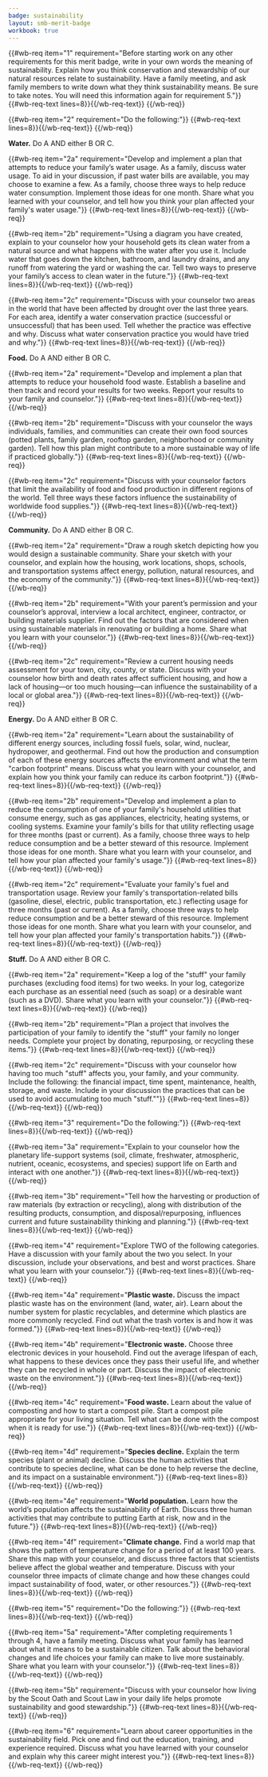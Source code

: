```yaml
---
badge: sustainability
layout: smb-merit-badge
workbook: true
---
```



{{#wb-req item="1" requirement="Before starting work on any other requirements for this merit badge, write in your own words the meaning of sustainability. Explain how you think conservation and stewardship of our natural resources relate to sustainability. Have a family meeting, and ask family members to write down what they think sustainability means. Be sure to take notes. You will need this information again for requirement 5."}}
{{#wb-req-text lines=8}}{{/wb-req-text}}
{{/wb-req}}

{{#wb-req item="2" requirement="Do the following:"}}
{{#wb-req-text lines=8}}{{/wb-req-text}}
{{/wb-req}}

**Water.** Do A AND either B OR C.

{{#wb-req item="2a" requirement="Develop and implement a plan that attempts to reduce your family’s water usage. As a family, discuss water usage. To aid in your discussion, if past water bills are available, you may choose to examine a few. As a family, choose three ways to help reduce water consumption. Implement those ideas for one month. Share what you learned with your counselor, and tell how you think your plan affected your family's water usage."}}
{{#wb-req-text lines=8}}{{/wb-req-text}}
{{/wb-req}}

{{#wb-req item="2b" requirement="Using a diagram you have created, explain to your counselor how your household gets its clean water from a natural source and what happens with the water after you use it. Include water that goes down the kitchen, bathroom, and laundry drains, and any runoff from watering the yard or washing the car. Tell two ways to preserve your family’s access to clean water in the future."}}
{{#wb-req-text lines=8}}{{/wb-req-text}}
{{/wb-req}}

{{#wb-req item="2c" requirement="Discuss with your counselor two areas in the world that have been affected by drought over the last three years. For each area, identify a water conservation practice (successful or unsuccessful) that has been used. Tell whether the practice was effective and why. Discuss what water conservation practice you would have tried and why."}}
{{#wb-req-text lines=8}}{{/wb-req-text}}
{{/wb-req}}

**Food.** Do A AND either B OR C.

{{#wb-req item="2a" requirement="Develop and implement a plan that attempts to reduce your household food waste. Establish a baseline and then track and record your results for two weeks. Report your results to your family and counselor."}}
{{#wb-req-text lines=8}}{{/wb-req-text}}
{{/wb-req}}

{{#wb-req item="2b" requirement="Discuss with your counselor the ways individuals, families, and communities can create their own food sources (potted plants, family garden, rooftop garden, neighborhood or community garden). Tell how this plan might contribute to a more sustainable way of life if practiced globally."}}
{{#wb-req-text lines=8}}{{/wb-req-text}}
{{/wb-req}}

{{#wb-req item="2c" requirement="Discuss with your counselor factors that limit the availability of food and food production in different regions of the world. Tell three ways these factors influence the sustainability of worldwide food supplies."}}
{{#wb-req-text lines=8}}{{/wb-req-text}}
{{/wb-req}}

**Community.** Do A AND either B OR C.

{{#wb-req item="2a" requirement="Draw a rough sketch depicting how you would design a sustainable community. Share your sketch with your counselor, and explain how the housing, work locations, shops, schools, and transportation systems affect energy, pollution, natural resources, and the economy of the community."}}
{{#wb-req-text lines=8}}{{/wb-req-text}}
{{/wb-req}}

{{#wb-req item="2b" requirement="With your parent’s permission and your counselor’s approval, interview a local architect, engineer, contractor, or building materials supplier. Find out the factors that are considered when using sustainable materials in renovating or building a home. Share what you learn with your counselor."}}
{{#wb-req-text lines=8}}{{/wb-req-text}}
{{/wb-req}}

{{#wb-req item="2c" requirement="Review a current housing needs assessment for your town, city, county, or state. Discuss with your counselor how birth and death rates affect sufficient housing, and how a lack of housing—or too much housing—can influence the sustainability of a local or global area."}}
{{#wb-req-text lines=8}}{{/wb-req-text}}
{{/wb-req}}

**Energy.** Do A AND either B OR C.

{{#wb-req item="2a" requirement="Learn about the sustainability of different energy sources, including fossil fuels, solar, wind, nuclear, hydropower, and geothermal. Find out how the production and consumption of each of these energy sources affects the environment and what the term \"carbon footprint\" means. Discuss what you learn with your counselor, and explain how you think your family can reduce its carbon footprint."}}
{{#wb-req-text lines=8}}{{/wb-req-text}}
{{/wb-req}}

{{#wb-req item="2b" requirement="Develop and implement a plan to reduce the consumption of one of your family's household utilities that consume energy, such as gas appliances, electricity, heating systems, or cooling systems. Examine your family's bills for that utility reflecting usage for three months (past or current). As a family, choose three ways to help reduce consumption and be a better steward of this resource. Implement those ideas for one month. Share what you learn with your counselor, and tell how your plan affected your family's usage."}}
{{#wb-req-text lines=8}}{{/wb-req-text}}
{{/wb-req}}

{{#wb-req item="2c" requirement="Evaluate your family's fuel and transportation usage. Review your family's transportation-related bills (gasoline, diesel, electric, public transportation, etc.) reflecting usage for three months (past or current). As a family, choose three ways to help reduce consumption and be a better steward of this resource. Implement those ideas for one month. Share what you learn with your counselor, and tell how your plan affected your family's transportation habits."}}
{{#wb-req-text lines=8}}{{/wb-req-text}}
{{/wb-req}}

**Stuff.** Do A AND either B OR C.

{{#wb-req item="2a" requirement="Keep a log of the \"stuff\" your family purchases (excluding food items) for two weeks. In your log, categorize each purchase as an essential need (such as soap) or a desirable want (such as a DVD). Share what you learn with your counselor."}}
{{#wb-req-text lines=8}}{{/wb-req-text}}
{{/wb-req}}

{{#wb-req item="2b" requirement="Plan a project that involves the participation of your family to identify the \"stuff\" your family no longer needs. Complete your project by donating, repurposing, or recycling these items."}}
{{#wb-req-text lines=8}}{{/wb-req-text}}
{{/wb-req}}

{{#wb-req item="2c" requirement="Discuss with your counselor how having too much \"stuff\" affects you, your family, and your community. Include the following: the financial impact, time spent, maintenance, health, storage, and waste. Include in your discussion the practices that can be used to avoid accumulating too much \"stuff.\""}}
{{#wb-req-text lines=8}}{{/wb-req-text}}
{{/wb-req}}

{{#wb-req item="3" requirement="Do the following:"}}
{{#wb-req-text lines=8}}{{/wb-req-text}}
{{/wb-req}}

{{#wb-req item="3a" requirement="Explain to your counselor how the planetary life-support systems (soil, climate, freshwater, atmospheric, nutrient, oceanic, ecosystems, and species) support life on Earth and interact with one another."}}
{{#wb-req-text lines=8}}{{/wb-req-text}}
{{/wb-req}}

{{#wb-req item="3b" requirement="Tell how the harvesting or production of raw materials (by extraction or recycling), along with distribution of the resulting products, consumption, and disposal/repurposing, influences current and future sustainability thinking and planning."}}
{{#wb-req-text lines=8}}{{/wb-req-text}}
{{/wb-req}}

{{#wb-req item="4" requirement="Explore TWO of the following categories. Have a discussion with your family about the two you select. In your discussion, include your observations, and best and worst practices. Share what you learn with your counselor."}}
{{#wb-req-text lines=8}}{{/wb-req-text}}
{{/wb-req}}

{{#wb-req item="4a" requirement="**Plastic waste.** Discuss the impact plastic waste has on the environment (land, water, air). Learn about the number system for plastic recyclables, and determine which plastics are more commonly recycled. Find out what the trash vortex is and how it was formed."}}
{{#wb-req-text lines=8}}{{/wb-req-text}}
{{/wb-req}}

{{#wb-req item="4b" requirement="**Electronic waste.** Choose three electronic devices in your household. Find out the average lifespan of each, what happens to these devices once they pass their useful life, and whether they can be recycled in whole or part. Discuss the impact of electronic waste on the environment."}}
{{#wb-req-text lines=8}}{{/wb-req-text}}
{{/wb-req}}

{{#wb-req item="4c" requirement="**Food waste.** Learn about the value of composting and how to start a compost pile. Start a compost pile appropriate for your living situation. Tell what can be done with the compost when it is ready for use."}}
{{#wb-req-text lines=8}}{{/wb-req-text}}
{{/wb-req}}

{{#wb-req item="4d" requirement="**Species decline.** Explain the term species (plant or animal) decline. Discuss the human activities that contribute to species decline, what can be done to help reverse the decline, and its impact on a sustainable environment."}}
{{#wb-req-text lines=8}}{{/wb-req-text}}
{{/wb-req}}

{{#wb-req item="4e" requirement="**World population.** Learn how the world’s population affects the sustainability of Earth. Discuss three human activities that may contribute to putting Earth at risk, now and in the future."}}
{{#wb-req-text lines=8}}{{/wb-req-text}}
{{/wb-req}}

{{#wb-req item="4f" requirement="**Climate change.** Find a world map that shows the pattern of temperature change for a period of at least 100 years. Share this map with your counselor, and discuss three factors that scientists believe affect the global weather and temperature. Discuss with your counselor three impacts of climate change and how these changes could impact sustainability of food, water, or other resources."}}
{{#wb-req-text lines=8}}{{/wb-req-text}}
{{/wb-req}}

{{#wb-req item="5" requirement="Do the following:"}}
{{#wb-req-text lines=8}}{{/wb-req-text}}
{{/wb-req}}

{{#wb-req item="5a" requirement="After completing requirements 1 through 4, have a family meeting. Discuss what your family has learned about what it means to be a sustainable citizen. Talk about the behavioral changes and life choices your family can make to live more sustainably. Share what you learn with your counselor."}}
{{#wb-req-text lines=8}}{{/wb-req-text}}
{{/wb-req}}

{{#wb-req item="5b" requirement="Discuss with your counselor how living by the Scout Oath and Scout Law in your daily life helps promote sustainability and good stewardship."}}
{{#wb-req-text lines=8}}{{/wb-req-text}}
{{/wb-req}}

{{#wb-req item="6" requirement="Learn about career opportunities in the sustainability field. Pick one and find out the education, training, and experience required. Discuss what you have learned with your counselor and explain why this career might interest you."}}
{{#wb-req-text lines=8}}{{/wb-req-text}}
{{/wb-req}}
